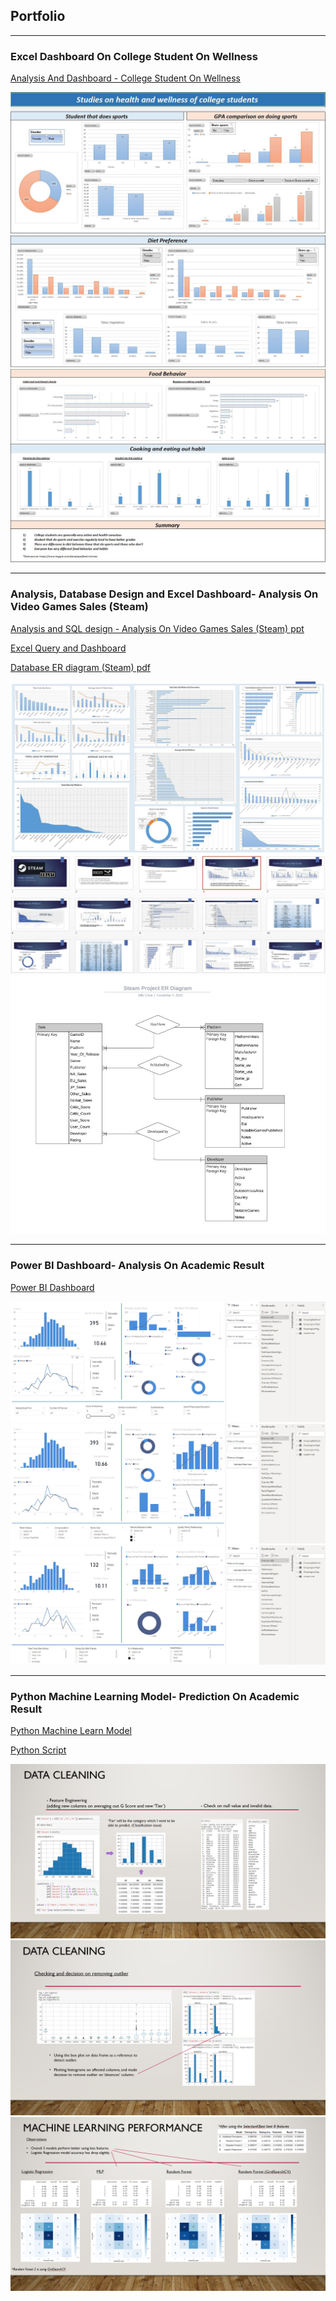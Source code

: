 ## Portfolio

---

### Excel Dashboard On College Student On Wellness

[Analysis And Dashboard - College Student On Wellness](/pdf/Project%20File%20(College%20Student%20On%20Wellness).xlsx)

<img src="images/Project%201.1.JPG?raw=true"/>
<img src="images/Project%201.2.JPG?raw=true"/>
<img src="images/Project%201.3.JPG?raw=true"/>

---

### Analysis, Database Design and Excel Dashboard- Analysis On Video Games Sales (Steam)

[Analysis and SQL design - Analysis On Video Games Sales (Steam) ppt](/pdf/Video%20Games%20Analysis%20For%20Steam.pptx)

[Excel Query and Dashboard](/pdf/Project%20File%20(Steam).xlsx)

[Database ER diagram (Steam) pdf](/pdf/Database%20ER%20diagram%20(Steam).pdf)

<img src="images/Project_2.1.JPG?raw=true"/>
<img src="images/Project_2.22.JPG?raw=true"/>
<img src="images/Project_2.3.JPG?raw=true"/>

---

### Power BI Dashboard- Analysis On Academic Result

[Power BI Dashboard](/pdf/Project.pbix)

<img src="images/Project_3.1.JPG?raw=true"/>
<img src="images/Project_3.2.JPG?raw=true"/>
<img src="images/Project_3.3.JPG?raw=true"/>


---

### Python Machine Learning Model- Prediction On Academic Result

[Python Machine Learn Model](/pdf/MLproject.pptx)

[Python Script](/pdf/ProjectFile.ipynb)

<img src="images/4.1.PNG?raw=true"/>
<img src="images/4.2.PNG?raw=true"/>
<img src="images/4.3.PNG?raw=true"/>

